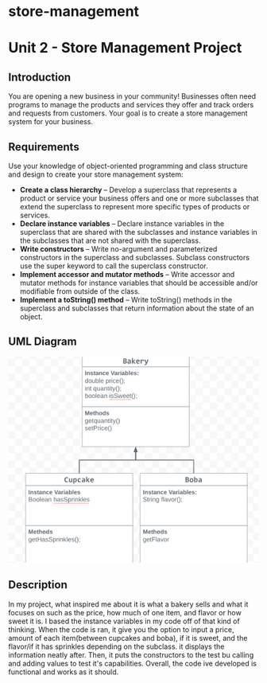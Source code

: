 # store-management
# Unit 2 - Store Management Project

## Introduction

You are opening a new business in your community! Businesses often need programs to manage the products and services they offer and track orders and requests from customers. Your goal is to create a store management system for your business.

## Requirements

Use your knowledge of object-oriented programming and class structure and design to create your store management system:
- **Create a class hierarchy** – Develop a superclass that represents a product or service your business offers and one or more subclasses that extend the superclass to represent more specific types of products or services.
- **Declare instance variables** – Declare instance variables in the superclass that are shared with the subclasses and instance variables in the subclasses that are not shared with the superclass.
- **Write constructors** – Write no-argument and parameterized constructors in the superclass and subclasses. Subclass constructors use the super keyword to call the superclass constructor.
- **Implement accessor and mutator methods** – Write accessor and mutator methods for instance variables that should be accessible and/or modifiable from outside of the class.
- **Implement a toString() method** – Write toString() methods in the superclass and subclasses that return information about the state of an object.

## UML Diagram

![UML Diagram for my project](picture.png)

## Description

In my project, what inspired me about it is what a bakery sells and what it focuses on such as the price, how much of one item, and flavor or how sweet it is. I based the instance variables in my code off of that kind of thinking. When the code is ran, it give you the option to input a price, amount of each item(between cupcakes and boba), if it is sweet, and the flavor/if it has sprinkles depending on the subclass. it displays the information neatly after. Then, it puts the constructors to the test bu calling and adding values to test it's capabilities. Overall, the code ive developed is functional and works as it should.
